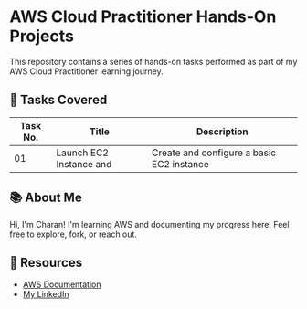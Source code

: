 # AWS Cloud Practitioner Hands-On Projects

This repository contains a series of hands-on tasks performed as part of my AWS Cloud Practitioner learning journey.

## 🔧 Tasks Covered

| Task No. | Title | Description |
|----------|-------|-------------|
| 01       | Launch EC2 Instance and  | Create and configure a basic EC2 instance |



## 📚 About Me

Hi, I'm Charan! I'm learning AWS and documenting my progress here. Feel free to explore, fork, or reach out.

## 📎 Resources

- [AWS Documentation](https://docs.aws.amazon.com/)
- [My LinkedIn](linkedin.com/in/charanpuneetsingh)
